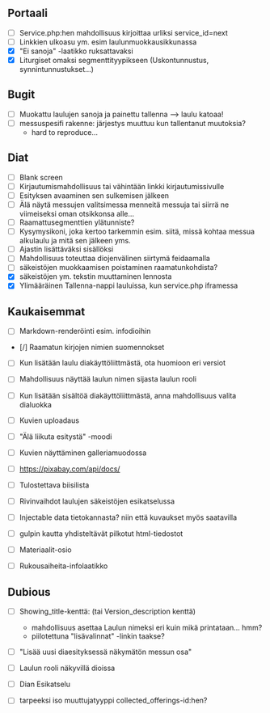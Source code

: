 
Portaali
--------

- [ ] Service.php:hen mahdollisuus kirjoittaa urliksi service_id=next
- [ ] Linkkien ulkoasu ym. esim laulunmuokkausikkunassa
- [x] "Ei sanoja" -laatikko ruksattavaksi
- [x] Liturgiset omaksi segmenttityypikseen (Uskontunnustus, synnintunnustukset...)

Bugit
-----

- [ ] Muokattu laulujen sanoja ja painettu tallenna --> laulu katoaa!
- [ ] messuspesifi rakenne: järjestys muuttuu kun tallentanut muutoksia?
    - hard to reproduce...

Diat
----

- [ ] Blank screen
- [ ] Kirjautumismahdollisuus tai vähintään linkki kirjautumissivulle
- [ ] Esityksen avaaminen sen sulkemisen jälkeen
- [ ] Älä näytä messujen valitsimessa menneitä messuja tai siirrä ne viimeiseksi oman otsikkonsa alle...
- [ ] Raamattusegmenttien ylätunniste?
- [ ] Kysymysikoni, joka kertoo tarkemmin esim. siitä, missä kohtaa messua
      alkulaulu ja mitä sen jälkeen yms.
- [ ] Ajastin lisättäväksi sisällöksi
- [ ] Mahdollisuus toteuttaa diojenvälinen siirtymä feidaamalla
- [ ] säkeistöjen muokkaamisen poistaminen raamatunkohdista?
- [x] säkeistöjen ym. tekstin muuttaminen lennosta
- [x] Ylimääräinen Tallenna-nappi lauluissa, kun service.php iframessa

Kaukaisemmat
------------

- [ ] Markdown-renderöinti esim. infodioihin 
- [/] Raamatun kirjojen nimien suomennokset
- [ ] Kun lisätään laulu diakäyttöliittmästä, ota huomioon eri versiot
- [ ] Mahdollisuus  näyttää laulun nimen sijasta laulun rooli
- [ ] Kun lisätään sisältöä diakäyttöliittmästä, anna mahdollisuus valita dialuokka
- [ ] Kuvien uploadaus
- [ ] "Älä liikuta esitystä" -moodi
- [ ] Kuvien näyttäminen galleriamuodossa
- [ ] https://pixabay.com/api/docs/
- [ ] Tulostettava biisilista
- [ ] Rivinvaihdot laulujen säkeistöjen esikatselussa
- [ ] Injectable data tietokannasta? niin että kuvaukset myös saatavilla
- [ ] gulpin kautta yhdisteltävät pilkotut html-tiedostot
- [ ] Materiaalit-osio
- [ ] Rukousaiheita-infolaatikko


Dubious
-------

- [ ] Showing_title-kenttä: (tai Version_description kenttä)
    - mahdollisuus asettaa Laulun nimeksi eri kuin mikä printataan... hmm?
    - piilotettuna "lisävalinnat" -linkin taakse?
- [ ] "Lisää uusi diaesityksessä näkymätön messun osa"
- [ ] Laulun rooli näkyvillä dioissa
- [ ] Dian Esikatselu
- [ ] tarpeeksi iso muuttujatyyppi collected_offerings-id:hen?


